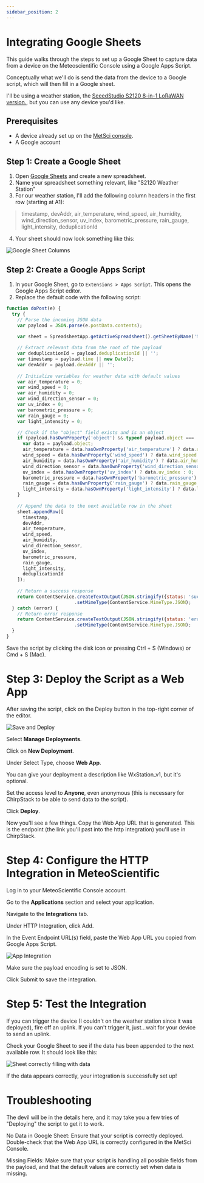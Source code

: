 ```yaml
---
sidebar_position: 2
---
```


# Integrating Google Sheets

This guide walks through the steps to set up a Google Sheet to capture data from a device on the Meteoscientific Console using a Google Apps Script. 

Conceptually what we'll do is send the data from the device to a Google script, which will then fill in a Google sheet.

I'll be using a weather station, the [SeeedStudio S2120 8-in-1 LoRaWAN version.](https://metsci.ai/s2120-gsheet), but you can use any device you'd like.

## Prerequisites

- A device already set up on the [MetSci console](https://console.meteoscientific.com/front/).
- A Google account 

## Step 1: Create a Google Sheet

1. Open [Google Sheets](https://sheets.google.com/) and create a new spreadsheet.
2. Name your spreadsheet something relevant, like "S2120 Weather Station"
3. For our weather station, I'll add the following column headers in the first row (starting at A1):

> timestamp, devAddr, air_temperature, wind_speed, air_humidity, wind_direction_sensor, uv_index, barometric_pressure, rain_gauge, light_intensity, deduplicationId


4. Your sheet should now look something like this:

![Google Sheet Columns](./003-images/columns_g_sheet.png)


## Step 2: Create a Google Apps Script

1. In your Google Sheet, go to `Extensions > Apps Script`. This opens the Google Apps Script editor.
2. Replace the default code with the following script:

```javascript
function doPost(e) {
  try {
    // Parse the incoming JSON data
    var payload = JSON.parse(e.postData.contents);

    var sheet = SpreadsheetApp.getActiveSpreadsheet().getSheetByName('Sheet1');
    
    // Extract relevant data from the root of the payload
    var deduplicationId = payload.deduplicationId || '';
    var timestamp = payload.time || new Date();
    var devAddr = payload.devAddr || '';
    
    // Initialize variables for weather data with default values
    var air_temperature = 0;
    var wind_speed = 0;
    var air_humidity = 0;
    var wind_direction_sensor = 0;
    var uv_index = 0;
    var barometric_pressure = 0;
    var rain_gauge = 0;
    var light_intensity = 0;

    // Check if the "object" field exists and is an object
    if (payload.hasOwnProperty('object') && typeof payload.object === 'object') {
      var data = payload.object;
      air_temperature = data.hasOwnProperty('air_temperature') ? data.air_temperature : 0;
      wind_speed = data.hasOwnProperty('wind_speed') ? data.wind_speed : 0;
      air_humidity = data.hasOwnProperty('air_humidity') ? data.air_humidity : 0;
      wind_direction_sensor = data.hasOwnProperty('wind_direction_sensor') ? data.wind_direction_sensor : 0;
      uv_index = data.hasOwnProperty('uv_index') ? data.uv_index : 0;
      barometric_pressure = data.hasOwnProperty('barometric_pressure') ? data.barometric_pressure : 0;
      rain_gauge = data.hasOwnProperty('rain_gauge') ? data.rain_gauge : 0;
      light_intensity = data.hasOwnProperty('light_intensity') ? data.light_intensity : 0;
    }
    
    // Append the data to the next available row in the sheet
    sheet.appendRow([
      timestamp,
      devAddr,
      air_temperature,
      wind_speed,
      air_humidity,
      wind_direction_sensor,
      uv_index,
      barometric_pressure,
      rain_gauge,
      light_intensity,
      deduplicationId
    ]);
    
    // Return a success response
    return ContentService.createTextOutput(JSON.stringify({status: 'success'}))
                         .setMimeType(ContentService.MimeType.JSON);
  } catch (error) {
    // Return error response
    return ContentService.createTextOutput(JSON.stringify({status: 'error', message: error.message}))
                         .setMimeType(ContentService.MimeType.JSON);
  }
}
```
Save the script by clicking the disk icon or pressing Ctrl + S (Windows) or Cmd + S (Mac).

# Step 3: Deploy the Script as a Web App
After saving the script, click on the Deploy button in the top-right corner of the editor.

![Save and Deploy](./003-images/save_deploy_g_script.png)

Select **Manage Deployments**.

Click on **New Deployment**.

Under Select Type, choose **Web App**.

You can give your deployment a description like WxStation_v1, but it's optional.

Set the access level to **Anyone**, even anonymous (this is necessary for ChirpStack to be able to send data to the script).

Click **Deploy**.

Now you'll see a few things.  Copy the Web App URL that is generated. This is the endpoint (the link you'll past into the http integration) you'll use in ChirpStack.

# Step 4: Configure the HTTP Integration in MeteoScientific
Log in to your MeteoScientific Console account.

Go to the **Applications** section and select your application.

Navigate to the **Integrations** tab.

Under HTTP Integration, click Add.

In the Event Endpoint URL(s) field, paste the Web App URL you copied from Google Apps Script.

![App Integration](./003-images/met_sci_integration.png)

Make sure the payload encoding is set to JSON.

Click Submit to save the integration.

# Step 5: Test the Integration
If you can trigger the device (I couldn't on the weather station since it was deployed), fire off an uplink.  If you can't trigger it, just...wait for your device to send an uplink.

Check your Google Sheet to see if the data has been appended to the next available row.  It should look like this:

![Sheet correctly filling with data](./003-images/sheet%20looks%20like%20this.png)

If the data appears correctly, your integration is successfully set up!

# Troubleshooting
The devil will be in the details here, and it may take you a few tries of "Deploying" the script to get it to work. 

No Data in Google Sheet: Ensure that your script is correctly deployed. Double-check that the Web App URL is correctly configured in the MetSci Console.

Missing Fields: Make sure that your script is handling all possible fields from the payload, and that the default values are correctly set when data is missing.